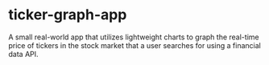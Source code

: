 # ticker-graph-app

A small real-world app that utilizes lightweight charts to graph the real-time price of tickers in the stock market that a user searches for using a financial data API.